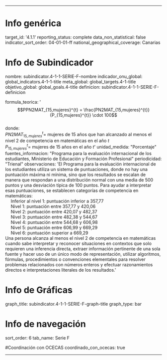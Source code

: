 ---

# Info genérica
target_id: '4.1.1'
reporting_status: complete
data_non_statistical: false
indicator_sort_order: 04-01-01-ff
national_geographical_coverage: Canarias

# Info de Subindicador
nombre: subindicator.4-1-1-SERIE-F-nombre
indicador_onu_global: global_indicators.4-1-1-title
meta_global: global_targets.4-1-title
objetivo_global: global_goals.4-title
definicion: subindicator.4-1-1-SERIE-F-definicion

formula_teorica: '$$PPN2MAT_{15,mujeres}^{t} = \frac{PN2MAT_{15,mujeres}^{t}}{P_{15,mujeres}^{t}} \cdot 100$$ <br>
donde: <br>
$PN2MAT_{15,mujeres}^{t} =$ mujeres de 15 años que han alcanzado al menos el nivel 2 de competencia en matemáticas en el año $t$ <br>
$P_{15,mujeres}^{t} =$ mujeres de 15 años en el año $t$'
unidad_medida: "Porcentaje"
fuentes_informacion: "Programa para la evaluación internacional de los estudiantes, Ministerio de Educación y Formación Profesional"
periodicidad: "Trienal"
observaciones: 'El Programa para la evaluación internacional de los estudiantes utiliza un sistema de puntuaciones, donde no hay una puntuación máxima ni mínima, sino que los resultados se escalan de manera que respondan a una distribución normal con una media de 500 puntos y una desviación típica de 100 puntos. Para ayudar a interpretar esas puntuaciones, se establecen categorías de competencia en matemáticas: <br>
&emsp; Inferior al nivel 1: puntuación inferior a 357,77 <br>
&emsp; Nivel 1: puntuación entre 357,77 y 420,06 <br>
&emsp; Nivel 2: puntuación entre 420,07 y 482,37 <br>
&emsp; Nivel 3: puntuación entre 482,38 y 544,67 <br>
&emsp; Nivel 4: puntuación entre 544,68 y 606,98 <br>
&emsp; Nivel 5: puntuación entre 606,99 y 669,29 <br>
&emsp; Nivel 6: puntuación superior a 669,29 <br>
Una persona alcanza al menos el nivel 2 de competencia en matemáticas cuando sabe interpretar y reconocer situaciones en contextos que solo requieren una inferencia directa, extraer información pertinente de una sola fuente y hacer uso de un único modo de representación, utilizar algoritmos, fórmulas, procedimientos o convenciones elementales para resolver problemas relacionados con números enteros y efectuar razonamientos directos e interpretaciones literales de los resultados.'

# Info de Gráficas
graph_title: subindicator.4-1-1-SERIE-F-graph-title
graph_type: bar

# Info de navegación
sort_order: 6
tab_name: Serie F

#Coordinación con OCECAS
coordinado_con_ocecas: true

---